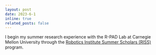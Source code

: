 ```yaml
---
layout: post
date: 2023-6-1
inline: true
related_posts: false
---
```


I begin my summer research experience with the R-PAD Lab at Carnegie Mellon University through the <a href="https://riss.ri.cmu.edu/">Robotics Institute Summer Scholars (RISS)</a> program.